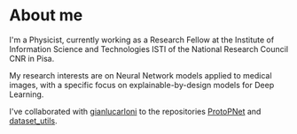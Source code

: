 # About me

I'm a Physicist, currently working as a Research Fellow at the Institute of Information Science and Technologies ISTI of the National Research Council CNR in Pisa.

My research interests are on Neural Network models applied to medical images, with a specific focus on explainable-by-design models for Deep Learning.

I've collaborated with [gianlucarloni](https://github.com/gianlucarloni) to the repositories [ProtoPNet](https://github.com/andreaberti11235/ProtoPNet) and [dataset_utils](https://github.com/gianlucarloni/dataset_utils_scripts).


<!--
**andreaberti11235/andreaberti11235** is a ✨ _special_ ✨ repository because its `README.md` (this file) appears on your GitHub profile.

Here are some ideas to get you started:

- 🔭 I’m currently working on ...
- 🌱 I’m currently learning ...
- 👯 I’m looking to collaborate on ...
- 🤔 I’m looking for help with ...
- 💬 Ask me about ...
- 📫 How to reach me: ...
- 😄 Pronouns: ...
- ⚡ Fun fact: ...
-->
